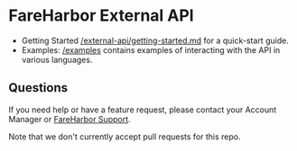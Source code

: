# FareHarbor External API

* Getting Started
  [/external-api/getting-started.md](/external-api/getting-started.md) for a quick-start guide.
* Examples:
  [/examples](/examples) contains examples of interacting with the API in various languages.

## Questions

If you need help or have a feature request, please contact your Account Manager or [FareHarbor Support](https://fareharbor.com/help/).

Note that we don't currently accept pull requests for this repo.
